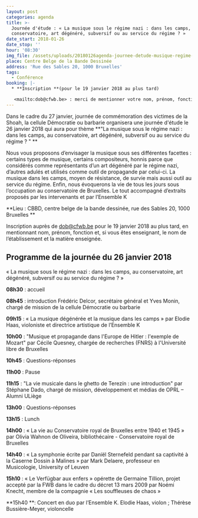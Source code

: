 ```yaml
---
layout: post
categories: agenda
title: >-
  Journée d'étude : « La musique sous le régime nazi : dans les camps, au
  conservatoire, art dégénéré, subversif ou au service du régime ? »
date_start: 2018-01-26
date_stop: ''
hour: '08:30'
img_file: /assets/uploads/20180126agenda-journee-detude-musique-regime-nazi.jpg
place: Centre Belge de la Bande Dessinée
address: 'Rue des Sables 20, 1000 Bruxelles'
tags:
  - Conférence
booking: |-
  * **Inscription **(pour le 19 janvier 2018 au plus tard)

   <mailto:dob@cfwb.be> : merci de mentionner votre nom, prénom, fonction et, si vous êtes enseignant, le nom de l'établissement et la matière enseignée
---
```

Dans le cadre du 27 janvier, journée de commémoration des victimes de la Shoah, la cellule Démocratie ou barbarie organisera une journée d'étude le 26 janvier 2018 qui aura pour thème **"La musique sous le régime nazi : dans les camps, au conservatoire, art dégénéré, subversif ou au service du régime ? "
**

Nous vous proposons d’envisager la musique sous ses différentes facettes : certains types de musique, certains compositeurs, honnis parce que considérés comme représentants d’un art dégénéré par le régime nazi, d’autres adulés et utilisés comme outil de propagande par celui-ci. La musique dans les camps, moyen de résistance, de survie mais aussi outil au service du régime. Enfin, nous évoquerons la vie de tous les jours sous l’occupation au conservatoire de Bruxelles. Le tout accompagné d’extraits proposés par les intervenants et par l’Ensemble K

**Lieu : CBBD, centre belge de la bande dessinée, rue des Sables 20, 1000 Bruxelles
**

Inscription auprès de dob@cfwb.be pour le 19 janvier 2018 au plus tard, en mentionnant nom, prénom, fonction et, si vous êtes enseignant, le nom de l’établissement et la matière enseignée.

## Programme de la journée du 26 janvier 2018

« La musique sous le régime nazi : dans les camps, au conservatoire, art dégénéré, subversif ou au service du régime ? »

**08h30** : accueil

**08h45** : introduction Frédéric Delcor, secrétaire général
 et Yves Monin, chargé de mission de la cellule Démocratie ou barbarie

**09h15** : « La musique dégénérée et la musique dans les camps » par Elodie Haas, violoniste et directrice artistique de l’Ensemble K

**10h00** : "Musique et propagande dans l'Europe de Hitler : l'exemple de Mozart" par Cécile Quesney, chargée de recherches (FNRS) à l'Université libre de Bruxelles

**10h45** : Questions-réponses

**11h00** : Pause

**11h15** : "La vie musicale dans le ghetto de Terezín : une introduction" par Stéphane Dado, chargé de mission, développement et médias de OPRL – Alumni ULiège

**13h00** : Questions-réponses

**13h15** : Lunch

**14h00** : « La vie au Conservatoire royal de Bruxelles entre 1940 et 1945 » par Olivia Wahnon de Oliveira, bibliothécaire - Conservatoire royal de Bruxelles

**14h40** : « La symphonie écrite par Daniël Sternefeld pendant sa captivité à la Caserne Dossin à Malines » par Mark Delaere, professeur en Musicologie, University of Leuven

**15h10** : « Le Verfügbar aux enfers » opérette de Germaine Tillion, projet accepté par la FWB dans le cadre du décret 13 mars 2009 par Noémi Knecht, membre de la compagnie « Les souffleuses de chaos »

**15h40 **: Concert en duo par l’Ensemble K. Elodie Haas, violon ; Thérèse Bussière-Meyer, violoncelle
